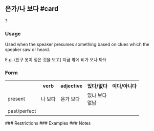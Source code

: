 ## 은가/나 보다 #card
?
### Usage
Used when the speaker presumes something based on clues which the speaker saw or heard.

E.g. (친구 옷이 젖은 것을 보고) 지금 밖에 비가 오나 봐요
### Form
<table>
	<tr>
		<th></th>
		<th>verb</th>
		<th>adjective</th>
		<th>있다/없다</th>
		<th>이다/아니다</th>
	</tr>
	<tr>
		<td>present</td>
		<td>나 보다</td>
		<td>은가 보다</td>
		<td>있나 보다<br>없납</td>
		<td></td>
	</tr>
	<tr>
		<td>past/perfect</td>
		<td></td>
		<td></td>
		<td></td>
	</tr>
</table>
### Restrictions
### Examples
### Notes
